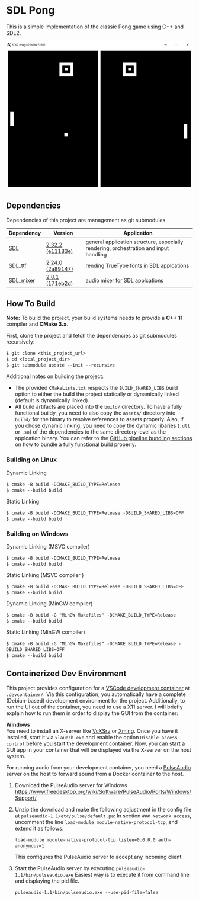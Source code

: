 # SDL Pong
This is a simple implementation of the classic Pong game using C++ and SDL2.

![](img.png)

## Dependencies 
Dependencies of this project are management as git submodules.

| Dependency | Version | Application |
| --- | --- | --- |
| [SDL](https://github.com/libsdl-org/SDL) | [2.32.2 (e11183e)](https://github.com/libsdl-org/SDL/commit/e11183ea6caa3ae4895f4bc54cad2bbb0e365417) | general application structure, especially rendering, orchestration and input handling |
| [SDL_ttf](https://github.com/libsdl-org/SDL_ttf) | [2.24.0 (2a89147)](https://github.com/libsdl-org/SDL_ttf/commit/2a891473eaf05ba1707a4b7913e6c4db7de7458a) | rending TrueType fonts in SDL applcations | 
| [SDL_mixer](https://github.com/libsdl-org/SDL_mixer) | [2.8.1 (171eb2d)](https://github.com/libsdl-org/SDL_mixer/commit/171eb2d420d5643e4ee11514a06e04a41a463bbd) | audio mixer for SDL applcations |

## How To Build 
**Note:** To build the project, your build systems needs to provide a **C++ 11** compiler and **CMake 3.x**.

First, clone the project and fetch the dependencies as git submodules recursively:
```
$ git clone <this_project_url>
$ cd <local_project_dir>
$ git submodule update --init --recursive
```

Additional notes on building the project:
* The provided `CMakeLists.txt` respects the `BUILD_SHARED_LIBS` build option to either the build the project statically or dynamically linked (default is dynamically linked).
* All build artifacts are placed into the `build/` directory. To have a fully functional buildy, you need to also copy the `assets/` directory into `build/` for the binary to resolve references to assets properly. Also, if you chose dynamic linking, you need to copy the dynamic libaries (`.dll` or `.so`) of the dependencies to the same directory level as the applcation binary. You can refer to the [GitHub pipeline bundling sections](.github/workflows/cmake-multi-platform.yml) on how to bundle a fully functional build properly. 

### Building on Linux
Dynamic Linking
```
$ cmake -B build -DCMAKE_BUILD_TYPE=Release
$ cmake --build build
```

Static Linking
```
$ cmake -B build -DCMAKE_BUILD_TYPE=Release -DBUILD_SHARED_LIBS=OFF
$ cmake --build build
```

### Building on Windows

Dynamic Linking (MSVC compiler)
```
$ cmake -B build -DCMAKE_BUILD_TYPE=Release
$ cmake --build build
```

Static Linking (MSVC compiler )
```
$ cmake -B build -DCMAKE_BUILD_TYPE=Release -DBUILD_SHARED_LIBS=OFF
$ cmake --build build
```

Dynamic Linking (MinGW compiler)
```
$ cmake -B build -G "MinGW Makefiles" -DCMAKE_BUILD_TYPE=Release
$ cmake --build build
```

Static Linking (MinGW compiler)
```
$ cmake -B build -G "MinGW Makefiles" -DCMAKE_BUILD_TYPE=Release -DBUILD_SHARED_LIBS=OFF
$ cmake --build build
```

## Containerized Dev Environment 
This project provides configuration for a [VSCode development container](https://code.visualstudio.com/docs/remote/containers) at `.devcontainer/`. Via this configuration, you automatically have a complete (Debian-based) development environment for the project. 
Additionally, to run the UI out of the container, you need to use a X11 server. I will briefly explain how to run them in order to display the GUI from the container:

**Windows**<br>
You need to install an X-server like [VcXSrv](https://sourceforge.net/projects/vcxsrv/) or [Xming](https://sourceforge.net/projects/xming/). Once you have it installed, start it via `xlaunch.exe` and enable the option `Disable access control` before you start the development container. Now, you can start a GUI app in your container that will be displayed via the X-server on the host system.

For running audio from your development container, you need a [PulseAudio](https://www.freedesktop.org/wiki/Software/PulseAudio/) server on the host to forward sound from a Docker container to the host.

1. Download the PulseAudio server for Windows
   https://www.freedesktop.org/wiki/Software/PulseAudio/Ports/Windows/Support/

2. Unzip the download and make the following adjustment in the config file at `pulseaudio-1.1/etc/pulse/default.pa`:
   In section `### Network access`, uncomment the line `load-module module-native-protocol-tcp`, and extend it as follows:
   
    ```
    load-module module-native-protocol-tcp listen=0.0.0.0 auth-anonymous=1
    ```

   This configures the PulseAudio server to accept any incoming client.

3. Start the PulseAudio server by executing `pulseaudio-1.1/bin/pulseaudio.exe`
   Easiest way is to execute it from command line and displaying the pid file.
    ```
    pulseaudio-1.1/bin/pulseaudio.exe --use-pid-file=false
    ```